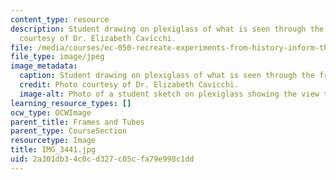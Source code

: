 ```yaml
---
content_type: resource
description: Student drawing on plexiglass of what is seen through the frame. Photo
  courtesy of Dr. Elizabeth Cavicchi.
file: /media/courses/ec-050-recreate-experiments-from-history-inform-the-future-from-the-past-galileo-january-iap-2010/2a301db34c0cd327c05cfa79e998c1dd_IMG_3441.jpg
file_type: image/jpeg
image_metadata:
  caption: Student drawing on plexiglass of what is seen through the frame.
  credit: Photo courtesy of Dr. Elizabeth Cavicchi.
  image-alt: Photo of a student sketch on plexiglass showing the view through a frame.
learning_resource_types: []
ocw_type: OCWImage
parent_title: Frames and Tubes
parent_type: CourseSection
resourcetype: Image
title: IMG_3441.jpg
uid: 2a301db3-4c0c-d327-c05c-fa79e998c1dd
---
```


